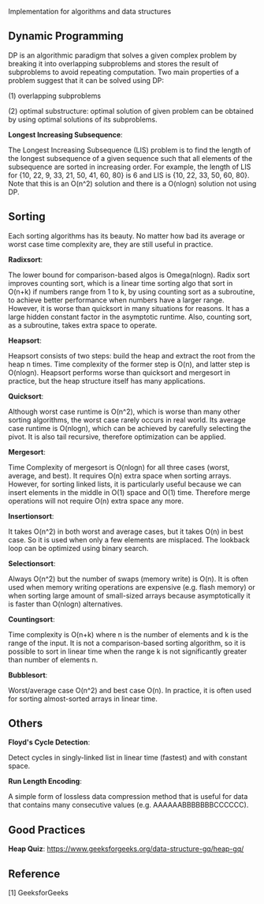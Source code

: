 Implementation for algorithms and data structures


## Dynamic Programming

DP is an algorithmic paradigm that solves a given complex problem by breaking it into overlapping subproblems and stores the result of subproblems to avoid repeating computation. Two main properties of a problem suggest that it can be solved using DP:

(1) overlapping subproblems

(2) optimal substructure: optimal solution of given problem can be obtained by using optimal solutions of its subproblems.

**Longest Increasing Subsequence**:

The Longest Increasing Subsequence (LIS) problem is to find the length of the longest subsequence of a given sequence such that all elements of the subsequence are sorted in increasing order. For example, the length of LIS for {10, 22, 9, 33, 21, 50, 41, 60, 80} is 6 and LIS is {10, 22, 33, 50, 60, 80}. Note that this is an O(n^2) solution and there is a O(nlogn) solution not using DP.


## Sorting

Each sorting algorithms has its beauty. No matter how bad its average or worst case time complexity are, they are still useful in practice.

**Radixsort**:

The lower bound for comparison-based algos is Omega(nlogn). Radix sort improves counting sort, which is a linear time sorting algo that sort in O(n+k) if numbers range from 1 to k, by using counting sort as a subroutine, to achieve better performance when numbers have a larger range. However, it is worse than quicksort in many situations for reasons. It has a large hidden constant factor in the asymptotic runtime. Also, counting sort, as a subroutine, takes extra space to operate.

**Heapsort**:

Heapsort consists of two steps: build the heap and extract the root from the heap n times. Time complexity of the former step is O(n), and latter step is O(nlogn). Heapsort performs worse than quicksort and mergesort in practice, but the heap structure itself has many applications.

**Quicksort**:

Although worst case runtime is O(n^2), which is worse than many other sorting algorithms, the worst case rarely occurs in real world. Its average case runtime is O(nlogn), which can be achieved by carefully selecting the pivot. It is also tail recursive, therefore optimization can be applied.

**Mergesort**:

Time Complexity of mergesort is O(nlogn) for all three cases (worst, average, and best). It requires O(n) extra space when sorting arrays. However, for sorting linked lists, it is particularly useful because we can insert elements in the middle in O(1) space and O(1) time. Therefore merge operations will not require O(n) extra space any more.

**Insertionsort**:

It takes O(n^2) in both worst and average cases, but it takes O(n) in best case. So it is used when only a few elements are misplaced. The lookback loop can be optimized using binary search.

**Selectionsort**:

Always O(n^2) but the number of swaps (memory write) is O(n). It is often used when memory writing operations are expensive (e.g. flash memory) or when sorting large amount of small-sized arrays because asymptotically it is faster than O(nlogn) alternatives.

**Countingsort**:

Time complexity is O(n+k) where n is the number of elements and k is the range of the input. It is not a comparison-based sorting algorithm, so it is possible to sort in linear time when the range k is not significantly greater than number of elements n.

**Bubblesort**:

Worst/average case O(n^2) and best case O(n). In practice, it is often used for sorting almost-sorted arrays in linear time.

## Others

**Floyd's Cycle Detection**:

Detect cycles in singly-linked list in linear time (fastest) and with constant space.

**Run Length Encoding**:

A simple form of lossless data compression method that is useful for data that contains many consecutive values (e.g. AAAAAABBBBBBBCCCCCC).

## Good Practices

**Heap Quiz**: https://www.geeksforgeeks.org/data-structure-gq/heap-gq/

## Reference

[1] GeeksforGeeks
